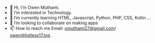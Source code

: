 - 👋 Hi, I’m Owen Muthami.
- 👀 I’m interested in Technology.
- 🌱 I’m currently learning HTML, Javascript, Python, PHP, CSS, Kotlin ...
- 💞️ I’m looking to collaborate on making apps
- 📫 How to reach me Email: omuthami27@gmail.com/ owen@listless17.top .

<!---
Owen40/Owen40 is a ✨ special ✨ repository because its `README.md` (this file) appears on your GitHub profile.
You can click the Preview link to take a look at your changes.
--->
